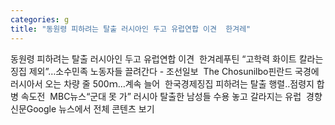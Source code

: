 ```yaml
---
categories: g
title: "동원령 피하려는 탈출 러시아인 두고 유럽연합 이견  한겨레"
---
```

동원령 피하려는 탈출 러시아인 두고 유럽연합 이견&nbsp;&nbsp;한겨레푸틴 “고학력 화이트 칼라는 징집 제외”…소수민족 노동자들 끌려간다 - 조선일보&nbsp;&nbsp;The Chosunilbo핀란드 국경에 러시아서 오는 차량 줄 500ｍ…계속 늘어&nbsp;&nbsp;한국경제징집 피하려는 탈출 행렬‥점령지 합병 속도전&nbsp;&nbsp;MBC뉴스“군대 못 가” 러시아 탈출한 남성들 수용 놓고 갈라지는 유럽&nbsp;&nbsp;경향신문Google 뉴스에서 전체 콘텐츠 보기